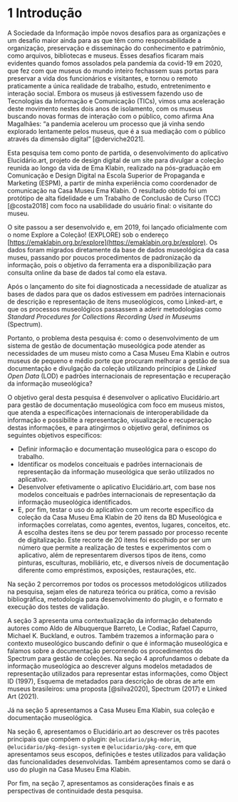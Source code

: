 # 1 Introdução

A Sociedade da Informação impõe novos desafios para as organizações e um desafio maior ainda para as que têm como responsabilidade a organização, preservação e disseminação do conhecimento e patrimônio, como arquivos, bibliotecas e museus. Esses desafios ficaram mais evidentes quando fomos assolados pela pandemia da covid-19 em 2020, que fez com que museus do mundo inteiro fechassem suas portas para preservar a vida dos funcionários e visitantes, e tornou o remoto praticamente a única realidade de trabalho, estudo, entretenimento e interação social. Embora os museus já estivessem fazendo uso de Tecnologias da Informação e Comunicação (TICs), vimos uma aceleração deste movimento nestes dois anos de isolamento, com os museus buscando novas formas de interação com o público, como afirma Ana Magalhães: “a pandemia acelerou um processo que já vinha sendo explorado lentamente pelos museus, que é a sua mediação com o público através da dimensão digital” [@derviche2021].

Esta pesquisa tem como ponto de partida, o desenvolvimento do aplicativo Elucidário.art, projeto de design digital de um site para divulgar a coleção reunida ao longo da vida de Ema Klabin, realizado na pós-graduação em Comunicação e Design Digital na Escola Superior de Propaganda e Marketing (ESPM), a partir de minha experiência como coordenador de comunicação na Casa Museu Ema Klabin. O resultado obtido foi um protótipo de alta fidelidade e um Trabalho de Conclusão de Curso (TCC) [@costa2018] com foco na usabilidade do usuário final: o visitante do museu.

O site passou a ser desenvolvido e, em 2019, foi lançado oficialmente com o nome Explore a Coleção! (EXPLORE) sob o endereço [https://emaklabin.org.br/explore](https://emaklabin.org.br/explore). Os dados foram migrados diretamente da base de dados museológica da casa museu, passando por poucos procedimentos de padronização da informação, pois o objetivo da ferramenta era a disponibilização para consulta online da base de dados tal como ela estava.

Após o lançamento do site foi diagnosticada a necessidade de atualizar as bases de dados para que os dados estivessem em padrões internacionais de descrição e representação de itens museológicos, como Linked-art, e que os processos museológicos passassem a aderir metodologias como *Standard Procedures for Collections Recording Used in Museums* (Spectrum).

Portanto, o problema desta pesquisa é: como o desenvolvimento de um sistema de gestão de documentação museológica pode atender as necessidades de um museu misto como a Casa Museu Ema Klabin e outros museus de pequeno e médio porte que procuram melhorar a gestão de sua documentação e divulgação da coleção utilizando princípios de *Linked Open Data* (LOD) e padrões internacionais de representação e recuperação da informação museológica?

O objetivo geral desta pesquisa é desenvolver o aplicativo Elucidário.art para gestão de documentação museológica com foco em museus mistos, que atenda a especificações internacionais de interoperabilidade da informação e possibilite a representação, visualização e recuperação destas informações, e para atingirmos o objetivo geral, definimos os seguintes objetivos específicos:

- Definir informação e documentação museológica para o escopo do trabalho.
- Identificar os modelos conceituais e padrões internacionais de representação da informação museológica que serão utilizados no aplicativo.
- Desenvolver efetivamente o aplicativo Elucidário.art, com base nos modelos conceituais e padrões internacionais de representação da informação museológica identificados.
- E, por fim, testar o uso do aplicativo com um recorte específico da coleção da Casa Museu Ema Klabin de 20 itens da BD Museológica e informações correlatas, como agentes, eventos, lugares, conceitos, etc. A escolha destes itens se deu por terem passado por processo recente de digitalização. Este recorte de 20 itens foi escolhido por ser um número que permite a realização de testes e experimentos com o aplicativo, além de representarem diversos tipos de itens, como pinturas, esculturas, mobiliário, etc, e diversos níveis de documentação diferente como empréstimos, exposições, restaurações, etc.

Na seção 2 percorremos por todos os processos metodológicos utilizados na pesquisa, sejam eles de natureza teórica ou prática, como a revisão bibliográfica, metodologia para desenvolvimento do plugin, e o formato e execução dos testes de validação.

A seção 3 apresenta uma contextualização da informação debatendo autores como Aldo de Albuquerque Barreto, Le Codiac, Rafael Capurro, Michael K. Buckland, e outros. Também trazemos a informação para o contexto museológico buscando definir o que é informação museológica e falamos sobre a documentação percorrendo os procedimentos do Spectrum para gestão de coleções. Na seção 4 aprofundamos o debate da informação museológica ao descrever alguns modelos metadados de representação utilizados para representar estas informações, como Object ID (1997), Esquema de metadados para descrição de obras de arte em museus brasileiros: uma proposta [@silva2020], Spectrum (2017) e Linked Art (2021).

Já na seção 5 apresentamos a Casa Museu Ema Klabin, sua coleção e documentação museológica.

Na seção 6, apresentamos o Elucidário.art ao descrever os três pacotes principais que compõem o plugin: `@elucidario/pkg-mdorim`, `@elucidario/pkg-design-system` e `@elucidario/pkg-core`, em que apresentamos seus escopos, definições e testes utilizados para validação das funcionalidades desenvolvidas. Também apresentamos como se dará o uso do plugin na Casa Museu Ema Klabin.

Por fim, na seção 7, apresentamos as considerações finais e as perspectivas de continuidade desta pesquisa.

